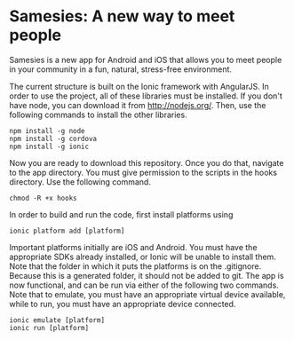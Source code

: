 Samesies: A new way to meet people
========

Samesies is a new app for Android and iOS that allows you to meet people in your community in a fun, natural, stress-free environment.

The current structure is built on the Ionic framework with AngularJS. In order to use the project, all of these 
libraries must be installed.  If you don't have node, you can download it from http://nodejs.org/. Then, use the 
following commands to install the other libraries.

    npm install -g node
    npm install -g cordova
    npm install -g ionic
    
Now you are ready to download this repository. Once you do that, navigate to the app directory.
You must give permission to the scripts in the hooks directory. Use the following command.

    chmod -R +x hooks 

In order to build and run the code, first install platforms using 

    ionic platform add [platform]

Important platforms initially are iOS and Android. You must have the appropriate SDKs already installed, or
Ionic will be unable to install them. Note that the folder in which it puts the platforms is on the .gitignore. 
Because this is a generated folder, it should not be added to git. The app is now functional, and can be run via 
either of the following two commands. Note that to emulate, you must have an appropriate virtual device available, 
while to run, you must have an appropriate device connected.

    ionic emulate [platform]
    ionic run [platform]
    
